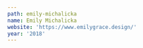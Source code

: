 ```yaml
---
path: emily-michalicka
name: Emily Michalicka
website: 'https://www.emilygrace.design/'
year: '2018'
---
```


